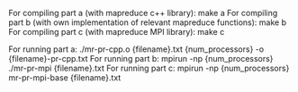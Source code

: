 For compiling part a (with mapreduce c++ library):
    make a
For compiling part b (with own implementation of relevant mapreduce functions):
    make b
For compiling part c (with mapreduce MPI library):
    make c

For running part a:
    ./mr-pr-cpp.o {filename}.txt {num_processors} -o {filename}-pr-cpp.txt
For running part b:
    mpirun -np {num_processors} ./mr-pr-mpi {filename}.txt
For running part c:
    mpirun -np {num_processors} mr-pr-mpi-base {filename}.txt

